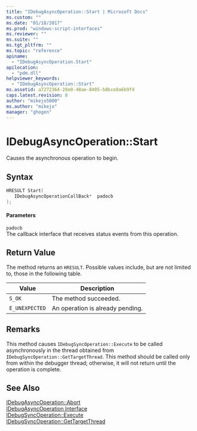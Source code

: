```yaml
---
title: "IDebugAsyncOperation::Start | Microsoft Docs"
ms.custom: ""
ms.date: "01/18/2017"
ms.prod: "windows-script-interfaces"
ms.reviewer: ""
ms.suite: ""
ms.tgt_pltfrm: ""
ms.topic: "reference"
apiname: 
  - "IDebugAsyncOperation.Start"
apilocation: 
  - "pdm.dll"
helpviewer_keywords: 
  - "IDebugAsyncOperation::Start"
ms.assetid: a7272364-28e0-48ae-8405-b8bce8a6b9fd
caps.latest.revision: 8
author: "mikejo5000"
ms.author: "mikejo"
manager: "ghogen"
---
```

# IDebugAsyncOperation::Start
Causes the asynchronous operation to begin.  
  
## Syntax  
  
```cpp
HRESULT Start(  
   IDebugAsyncOperationCallBack*  padocb  
);  
```  
  
#### Parameters  
 `padocb`  
 The callback interface that receives status events from this operation.  
  
## Return Value  
 The method returns an `HRESULT`. Possible values include, but are not limited to, those in the following table.  
  
|Value|Description|  
|-----------|-----------------|  
|`S_OK`|The method succeeded.|  
|`E_UNEXPECTED`|An operation is already pending.|  
  
## Remarks  
 This method causes `IDebugSyncOperation::Execute` to be called asynchronously in the thread obtained from `IDebugSyncOperation::GetTargetThread`. This method should be called only from within the debugger thread; otherwise, it will not return until the operation is complete.  
  
## See Also  
 [IDebugAsyncOperation::Abort](../../winscript/reference/idebugasyncoperation-abort.md)   
 [IDebugAsyncOperation Interface](../../winscript/reference/idebugasyncoperation-interface.md)   
 [IDebugSyncOperation::Execute](../../winscript/reference/idebugsyncoperation-execute.md)   
 [IDebugSyncOperation::GetTargetThread](../../winscript/reference/idebugsyncoperation-gettargetthread.md)